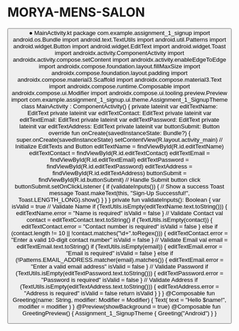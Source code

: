 # MORYA-MENS-SALON
<?xml version="1.0" encoding="utf-8"?>
<ScrollView xmlns:android="http://schemas.android.com/apk/res/android"
android:layout_width="match_parent"
android:layout_height="match_parent"
android:background="@color/sky_blue"
android:padding="16dp">
<LinearLayout
android:layout_width="match_parent"
android:layout_height="wrap_content"
android:orientation="vertical"
android:padding="16dp"
android:gravity="center">
<!-- Title -->
<TextView
android:layout_width="wrap_content"
android:layout_height="wrap_content"
android:text="Sign Up"
android:textSize="24sp"
android:textStyle="bold"
android:paddingBottom="16dp"
android:textColor="@color/dark_blue" />
<!-- Name -->
<EditText
android:id="@+id/editTextName"
android:layout_width="match_parent"
android:layout_height="wrap_content"
android:hint="Enter your name"
android:inputType="textPersonName"
android:padding="12dp"
android:backgroundTint="@color/navy_blue"
android:textColor="@color/black" />
<!-- Contact -->
<EditText
android:id="@+id/editTextContact"
android:layout_width="match_parent"
android:layout_height="wrap_content"
android:hint="Enter your contact number"
android:inputType="phone"
android:maxLength="10"
android:padding="12dp"
android:backgroundTint="@color/navy_blue"
android:textColor="@color/black"
android:layout_marginTop="8dp" />
<!-- Email -->
<EditText
android:id="@+id/editTextEmail"
android:layout_width="match_parent"
android:layout_height="wrap_content"
android:hint="Enter your email"
android:inputType="textEmailAddress"
android:padding="12dp"
android:backgroundTint="@color/navy_blue"
android:textColor="@color/black"
android:layout_marginTop="8dp" />
<!-- Password -->
<EditText
android:id="@+id/editTextPassword"
android:layout_width="match_parent"
android:layout_height="wrap_content"
android:hint="Enter your password"
android:inputType="textPassword"
android:padding="12dp"
android:backgroundTint="@color/navy_blue"
android:textColor="@color/black"
android:layout_marginTop="8dp" />
<!-- Address -->
<EditText
android:id="@+id/editTextAddress"
android:layout_width="match_parent"
android:layout_height="wrap_content"
android:hint="Enter your address"
android:inputType="textPostalAddress"
android:padding="12dp"
android:backgroundTint="@color/navy_blue"
android:textColor="@color/black"
android:layout_marginTop="8dp" />
<!-- Submit Button -->
<Button
android:id="@+id/buttonSubmit"
android:layout_width="match_parent"
android:layout_height="wrap_content"
android:text="Submit"
android:padding="12dp"
android:textColor="@color/white"
android:backgroundTint="@color/purple"
android:layout_marginTop="16dp" />
</LinearLayout>
</ScrollView>
● MainActivity.kt
package com.example.assignment_1_signup
import android.os.Bundle
import android.text.TextUtils
import android.util.Patterns
import android.widget.Button
import android.widget.EditText
import android.widget.Toast
import androidx.activity.ComponentActivity
import androidx.activity.compose.setContent
import androidx.activity.enableEdgeToEdge
import androidx.compose.foundation.layout.fillMaxSize
import androidx.compose.foundation.layout.padding
import androidx.compose.material3.Scaffold
import androidx.compose.material3.Text
import androidx.compose.runtime.Composable
import androidx.compose.ui.Modifier
import androidx.compose.ui.tooling.preview.Preview
import com.example.assignment_1_signup.ui.theme.Assignment_1_SignupTheme
class MainActivity : ComponentActivity() {
private lateinit var editTextName: EditText
private lateinit var editTextContact: EditText
private lateinit var editTextEmail: EditText
private lateinit var editTextPassword: EditText
private lateinit var editTextAddress: EditText
private lateinit var buttonSubmit: Button
override fun onCreate(savedInstanceState: Bundle?) {
super.onCreate(savedInstanceState)
setContentView(R.layout.activity_main)
// Initialize EditTexts and Button
editTextName = findViewById(R.id.editTextName)
editTextContact = findViewById(R.id.editTextContact)
editTextEmail = findViewById(R.id.editTextEmail)
editTextPassword = findViewById(R.id.editTextPassword)
editTextAddress = findViewById(R.id.editTextAddress)
buttonSubmit = findViewById(R.id.buttonSubmit)
// Handle Submit button click
buttonSubmit.setOnClickListener {
if (validateInputs()) {
// Show a success Toast message
Toast.makeText(this, "Sign-Up Successful!",
Toast.LENGTH_LONG).show()
}
}
}
private fun validateInputs(): Boolean {
var isValid = true
// Validate Name
if (TextUtils.isEmpty(editTextName.text.toString())) {
editTextName.error = "Name is required"
isValid = false
}
// Validate Contact
val contact = editTextContact.text.toString()
if (TextUtils.isEmpty(contact)) {
editTextContact.error = "Contact number is required"
isValid = false
} else if (contact.length != 10 ||
!contact.matches("\\d+".toRegex())) {
editTextContact.error = "Enter a valid 10-digit contact number"
isValid = false
}
// Validate Email
val email = editTextEmail.text.toString()
if (TextUtils.isEmpty(email)) {
editTextEmail.error = "Email is required"
isValid = false
} else if (!Patterns.EMAIL_ADDRESS.matcher(email).matches()) {
editTextEmail.error = "Enter a valid email address"
isValid = false
}
// Validate Password
if (TextUtils.isEmpty(editTextPassword.text.toString())) {
editTextPassword.error = "Password is required"
isValid = false
}
// Validate Address
if (TextUtils.isEmpty(editTextAddress.text.toString())) {
editTextAddress.error = "Address is required"
isValid = false
return isValid
}
}
}
@Composable
fun Greeting(name: String, modifier: Modifier = Modifier) {
Text(
text = "Hello $name!",
modifier = modifier
)
}
@Preview(showBackground = true)
@Composable
fun GreetingPreview() {
Assignment_1_SignupTheme {
Greeting("Android")
}
}
